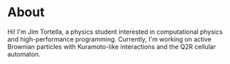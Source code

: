 # About
Hi! I'm Jim Tortella, a physics student interested in computational physics and high-performance programming. Currently, I'm working on active Brownian particles with Kuramoto-like interactions and the Q2R cellular automaton.
